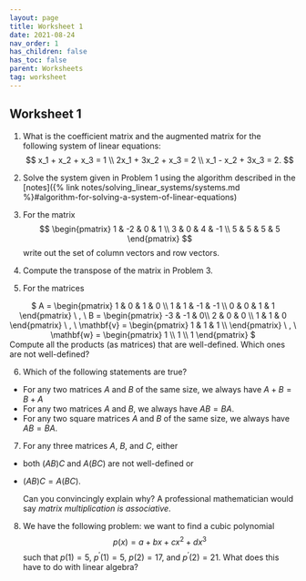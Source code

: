 ```yaml
---
layout: page
title: Worksheet 1
date: 2021-08-24
nav_order: 1
has_children: false
has_toc: false
parent: Worksheets
tag: worksheet
---
```


## Worksheet 1

1. What is the coefficient matrix and the augmented matrix for the following system of linear equations:
$$
 x_1 + x_2 + x_3 = 1 \\
 2x_1 + 3x_2 + x_3 = 2 \\
 x_1 - x_2 + 3x_3 = 2.
$$

2. Solve the system given in Problem 1 using the algorithm described in the 
[notes]({% link notes/solving_linear_systems/systems.md %}#algorithm-for-solving-a-system-of-linear-equations)

3. For the matrix 
$$
\begin{pmatrix}
    1 & -2 & 0 & 1 \\
    3 & 0 & 4 & -1 \\
    5 & 5 & 5 & 5 
\end{pmatrix}
$$
write out the set of column vectors and row vectors. 

4. Compute the transpose of the matrix in Problem 3. 

5. For the matrices 
 <center>
 $ A = 
 \begin{pmatrix}
     1 & 0 & 1 & 0 \\
     1 & 1 & -1 & -1 \\
     0 & 0 & 1 & 1 
 \end{pmatrix} \ , \
 B = 
 \begin{pmatrix}
     -3 & -1 & 0\\
     2 & 0 & 0 \\
     1 & 1 & 0 
 \end{pmatrix} \ , \
 \mathbf{v} = 
 \begin{pmatrix} 
     1 & 1 & 1 \\
 \end{pmatrix} \ , \ 
 \mathbf{w} = 
 \begin{pmatrix} 
     1 \\
     1 \\
     1 
 \end{pmatrix}
 $
 </center>
 Compute all the products (as matrices) that are well-defined. Which ones are not well-defined?

6. Which of the following statements are true?
- For any two matrices $A$ and $B$ of the same size, we always have $A + B = B + A$ 
- For any two matrices $A$ and $B$, we always have $AB = BA$.
- For any two square matrices $A$ and $B$ of the same size, we always have $AB = BA$. 

7. For any three matrices $A$, $B$, and $C$, either 
- both $(AB)C$ and $A(BC)$ are not well-defined or 
- $(AB)C = A(BC)$.

    Can you convincingly explain why? A professional mathematician would say *matrix multiplication is associative*. 

8. We have the following problem: we want to find a cubic polynomial
$$
 p(x) = a + bx + cx^2 + dx^3
$$
such that $p(1) = 5$, $p^\prime(1) = 5$, $p(2) = 17$, and $p^\prime(2) = 21$. What does this have to do with 
linear algebra?

